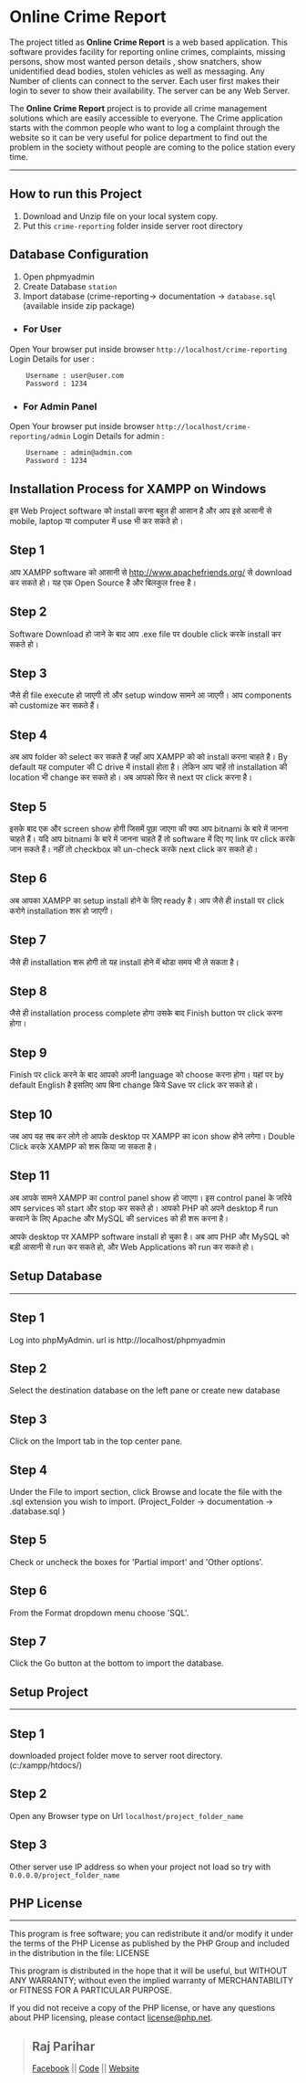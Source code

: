 # Online Crime Report
The project titled as **Online Crime Report** is a web based application. This software provides facility for reporting online crimes, complaints, missing persons, show most wanted person details , show snatchers, show unidentified dead bodies, stolen vehicles as well as messaging. Any Number of clients can connect to the server. Each user first makes their login to sever to show their availability. The server can be any Web Server. 

The **Online Crime Report** project is to provide all crime management solutions which are easily accessible to everyone. The Crime application starts with the common people who want to log a complaint through the website so it can be very useful for police department to find out the problem in the society without people are coming to the police station every time.

----

## How to run this Project
1. Download and Unzip file on your local system copy.
2. Put this `crime-reporting` folder inside server root directory

## Database Configuration
1.	Open phpmyadmin
2.	Create Database `station`
3.	Import database (crime-reporting-> documentation -> `database.sql` (available inside zip package)

- ### For User

Open Your browser put inside browser `http://localhost/crime-reporting`
Login Details for user :

```
	Username : user@user.com
	Password : 1234
```

- ### For Admin Panel

Open Your browser put inside browser `http://localhost/crime-reporting/admin`
Login Details for admin :

```
	Username : admin@admin.com
	Password : 1234
```


Installation Process for XAMPP on Windows
-----------------------------------------
इस Web Project software को install करना बहुत ही आसान है और आप इसे आसानी से mobile, laptop या computer में use भी कर सकते हो।

## Step 1

आप XAMPP software को आसानी से http://www.apachefriends.org/ से download कर सकते हो।
यह एक Open Source है और बिलकुल free है।


## Step 2

Software Download हो जाने के बाद आप .exe file पर double click करके install कर सकते हो।


## Step 3

जैसे ही file execute हो जाएगी तो और setup window सामने आ जाएगी। आप components को customize कर सकते हैं।


## Step 4

अब आप folder को select कर सकते हैं जहाँ आप XAMPP को को install करना चाहते है।
By default यह computer की C drive में install होता है। लेकिन आप चाहें तो installation की location भी change कर सकते हो।
अब आपको फिर से next पर click करना है।


## Step 5

इसके बाद एक और screen show होगी जिसमें पूछा जाएगा की क्या आप bitnami के बारे में जानना चाहते हैं।
यदि आप bitnami के बारे में जानना चाहते हैं तो software में दिए गए link पर click करके जान सकते हैं।
नहीं तो checkbox को un-check करके next click कर सकते हो।


## Step 6

अब आपका XAMPP का setup install होने के लिए ready है। आप जैसे ही install पर click करोगे installation शरू हो जाएगी।


## Step 7

जैसे ही installation शरू होगी तो यह install होने में थोडा समय भी ले सकता है।


## Step 8

जैसे ही installation process complete होगा उसके बाद Finish button पर click करना होगा।


## Step 9

Finish पर click करने के बाद आपको अपनी language को choose करना होगा।
यहां पर by default English है इसलिए आप बिना change किये Save पर click कर सकते हो।


## Step 10
जब आप यह सब कर लोगे तो आपके desktop पर XAMPP का icon show होने लगेगा।
Double Click करके XAMPP को शरू किया जा सकता है।




## Step 11

अब आपके सामने XAMPP का control panel show हो जाएगा।
इस control panel के जरिये आप services को start और stop कर सकते हो।
आपको PHP को अपने desktop में run करवाने के लिए Apache और MySQL की services को ही शरू करना है।

आपके desktop पर XAMPP software install हो चुका है। अब आप PHP और MySQL को बड़ी आसानी से run कर सकते हो, और Web Applications को run कर सकते हो।


## Setup Database
----------------------------------------------------

## Step 1

Log into phpMyAdmin. url is http://localhost/phpmyadmin


## Step 2

Select the destination database on the left pane or create new database 


## Step 3

Click on the Import tab in the top center pane. 


## Step 4

Under the File to import section, click Browse and locate the file with the .sql extension you wish to import.
(Project_Folder -> documentation -> .database.sql )


## Step 5

Check or uncheck the boxes for 'Partial import' and 'Other options'.


## Step 6

From the Format dropdown menu choose 'SQL'.


## Step 7

Click the Go button at the bottom to import the database.



## Setup Project
---------------

## Step 1

downloaded project folder move to server root directory.
(c:/xampp/htdocs/)


## Step 2

Open any Browser type on Url `localhost/project_folder_name`

## Step 3
Other server use IP address so when your project not load so try with `0.0.0.0/project_folder_name`

## PHP License
---
This program is free software; you can redistribute it and/or modify it under the terms of the PHP License as published by the PHP Group and included in the distribution in the file: LICENSE

This program is distributed in the hope that it will be useful, but WITHOUT ANY WARRANTY; without even the implied warranty of MERCHANTABILITY or FITNESS FOR A PARTICULAR PURPOSE.

If you did not receive a copy of the PHP license, or have any questions about PHP licensing, please contact license@php.net. 

       
> Raj Parihar
>----
>  [Facebook](http://www.fb.com/rajp7jowa) || [Code](https://bit.do/p7mca) || [Website](https://bit.do/p7mca) 
